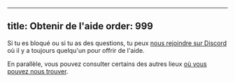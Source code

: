 ***

title: Obtenir de l'aide
order: 999
----------

Si tu es bloqué ou si tu as des questions, tu peux [nous rejoindre sur Discord](https://discord.freesewing.org/) où il y a toujours quelqu'un pour offrir de l'aide.

En parallèle, vous pouvez consulter certains des autres lieux [où vous pouvez nous trouver](/community/where/).
